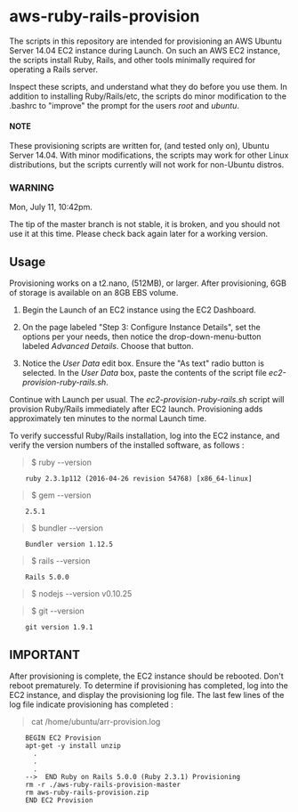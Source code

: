 # aws-ruby-rails-provision
The scripts in this repository are intended for provisioning an AWS Ubuntu Server 14.04 EC2 instance during Launch.  On such an AWS EC2 instance, the scripts install Ruby, Rails, and other tools minimally required for operating a Rails server.

Inspect these scripts, and understand what they do before you use them.  In addition to installing Ruby/Rails/etc, the scripts do minor modification to the .bashrc to "improve" the prompt for the users _root_ and _ubuntu_.

#### NOTE
These provisioning scripts are written for, (and tested only on), Ubuntu Server 14.04.  With minor modifications, the scripts may work for other Linux distributions, but the scripts currently will not work for non-Ubuntu distros.

### WARNING
Mon, July 11, 10:42pm.

The tip of the master branch is not stable, it is broken, and you should not use it at this time.  Please check back again later for a working version.

## Usage
Provisioning works on a t2.nano, (512MB), or larger.  After provisioning, 6GB of storage is available on an 8GB EBS volume.

1. Begin the Launch of an EC2 instance using the EC2 Dashboard.

2. On the page labeled "Step 3: Configure Instance Details", set the options per your needs, then notice the drop-down-menu-button labeled _Advanced Details_.  Choose that button.

3. Notice the _User Data_ edit box.  Ensure the "As text" radio button is selected.  In the _User Data_ box, paste the contents of the script file _ec2-provision-ruby-rails.sh_.

Continue with Launch per usual.  The _ec2-provision-ruby-rails.sh_ script will provision Ruby/Rails immediately after EC2 launch.  Provisioning adds approximately ten minutes to the normal Launch time.  

To verify successful Ruby/Rails installation, log into the EC2 instance, and verify the version numbers of the installed software, as follows :

> $ ruby --version

        ruby 2.3.1p112 (2016-04-26 revision 54768) [x86_64-linux]
  
> $ gem --version

        2.5.1
      
> $ bundler --version

        Bundler version 1.12.5
      
> $ rails --version

        Rails 5.0.0
      
> $ nodejs --version
        v0.10.25

> $ git --version

        git version 1.9.1
      
## IMPORTANT
After provisioning is complete, the EC2 instance should be rebooted.  Don't reboot prematurely.  To determine if provisioning has completed, log into the EC2 instance, and display the provisioning log file.  The last few lines of the log file indicate provisioning has completed :

> cat /home/ubuntu/arr-provision.log

        BEGIN EC2 Provision
        apt-get -y install unzip
          .
          .
          .
        -->  END Ruby on Rails 5.0.0 (Ruby 2.3.1) Provisioning
        rm -r ./aws-ruby-rails-provision-master
        rm aws-ruby-rails-provision.zip
        END EC2 Provision


